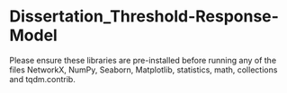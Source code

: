 # Dissertation_Threshold-Response-Model

Please ensure these libraries are pre-installed before running any of the files NetworkX, NumPy, Seaborn, Matplotlib, statistics, math, collections and tqdm.contrib.
